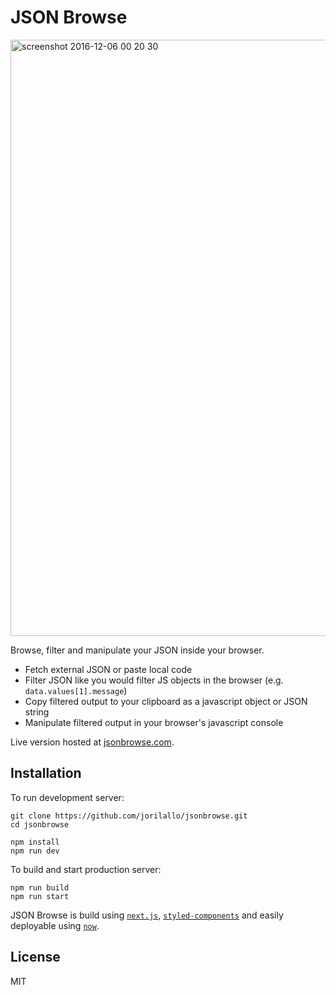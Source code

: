 # JSON Browse

<img width="954" alt="screenshot 2016-12-06 00 20 30" src="https://cloud.githubusercontent.com/assets/31465/20918070/05b3b170-bb4a-11e6-8a95-7c9b79f723f7.png">

Browse, filter and manipulate your JSON inside your browser.

- Fetch external JSON or paste local code
- Filter JSON like you would filter JS objects in the browser (e.g. `data.values[1].message`)
- Copy filtered output to your clipboard as a javascript object or JSON string
- Manipulate filtered output in your browser's javascript console

Live version hosted at [jsonbrowse.com](https://jsonbrowse.com).

## Installation

To run development server:

```
git clone https://github.com/jorilallo/jsonbrowse.git
cd jsonbrowse

npm install
npm run dev
```

To build and start production server:

```
npm run build
npm run start
```

JSON Browse is build using [`next.js`](https://github.com/zeit/next.js/), [`styled-components`](https://github.com/styled-components/styled-components) and
easily deployable using [`now`](https://zeit.co/now/).

## License

MIT
